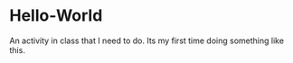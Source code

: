 # Hello-World
An activity in class that I need to do.  Its my first time doing something like this.
